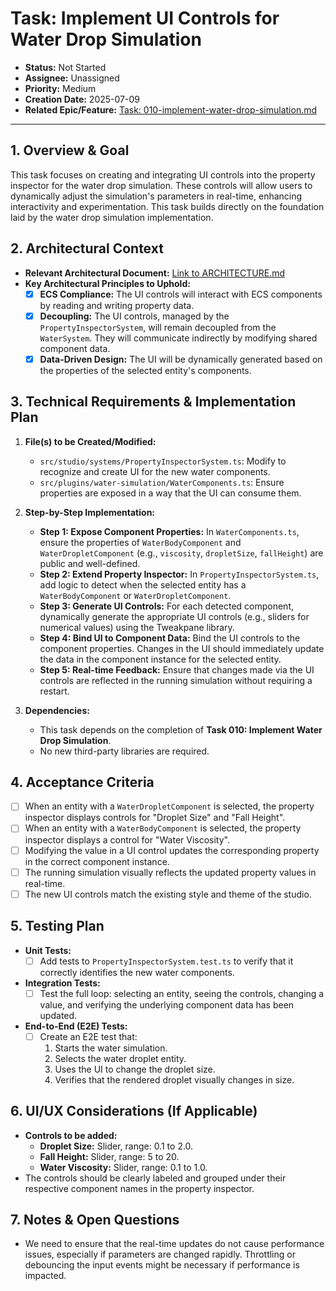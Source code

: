 # Task: Implement UI Controls for Water Drop Simulation

- **Status:** Not Started
- **Assignee:** Unassigned
- **Priority:** Medium
- **Creation Date:** 2025-07-09
- **Related Epic/Feature:** [Task: 010-implement-water-drop-simulation.md](./010-implement-water-drop-simulation.md)

---

## 1. Overview & Goal

This task focuses on creating and integrating UI controls into the property inspector for the water drop simulation. These controls will allow users to dynamically adjust the simulation's parameters in real-time, enhancing interactivity and experimentation. This task builds directly on the foundation laid by the water drop simulation implementation.

## 2. Architectural Context

- **Relevant Architectural Document:** [Link to ARCHITECTURE.md](./../architecture/ARCHITECTURE.md)
- **Key Architectural Principles to Uphold:**
  - [x] **ECS Compliance:** The UI controls will interact with ECS components by reading and writing property data.
  - [x] **Decoupling:** The UI controls, managed by the `PropertyInspectorSystem`, will remain decoupled from the `WaterSystem`. They will communicate indirectly by modifying shared component data.
  - [x] **Data-Driven Design:** The UI will be dynamically generated based on the properties of the selected entity's components.

## 3. Technical Requirements & Implementation Plan

1.  **File(s) to be Created/Modified:**

    - `src/studio/systems/PropertyInspectorSystem.ts`: Modify to recognize and create UI for the new water components.
    - `src/plugins/water-simulation/WaterComponents.ts`: Ensure properties are exposed in a way that the UI can consume them.

2.  **Step-by-Step Implementation:**

    - **Step 1: Expose Component Properties:** In `WaterComponents.ts`, ensure the properties of `WaterBodyComponent` and `WaterDropletComponent` (e.g., `viscosity`, `dropletSize`, `fallHeight`) are public and well-defined.
    - **Step 2: Extend Property Inspector:** In `PropertyInspectorSystem.ts`, add logic to detect when the selected entity has a `WaterBodyComponent` or `WaterDropletComponent`.
    - **Step 3: Generate UI Controls:** For each detected component, dynamically generate the appropriate UI controls (e.g., sliders for numerical values) using the Tweakpane library.
    - **Step 4: Bind UI to Component Data:** Bind the UI controls to the component properties. Changes in the UI should immediately update the data in the component instance for the selected entity.
    - **Step 5: Real-time Feedback:** Ensure that changes made via the UI controls are reflected in the running simulation without requiring a restart.

3.  **Dependencies:**
    - This task depends on the completion of **Task 010: Implement Water Drop Simulation**.
    - No new third-party libraries are required.

## 4. Acceptance Criteria

- [ ] When an entity with a `WaterDropletComponent` is selected, the property inspector displays controls for "Droplet Size" and "Fall Height".
- [ ] When an entity with a `WaterBodyComponent` is selected, the property inspector displays a control for "Water Viscosity".
- [ ] Modifying the value in a UI control updates the corresponding property in the correct component instance.
- [ ] The running simulation visually reflects the updated property values in real-time.
- [ ] The new UI controls match the existing style and theme of the studio.

## 5. Testing Plan

- **Unit Tests:**
  - [ ] Add tests to `PropertyInspectorSystem.test.ts` to verify that it correctly identifies the new water components.
- **Integration Tests:**
  - [ ] Test the full loop: selecting an entity, seeing the controls, changing a value, and verifying the underlying component data has been updated.
- **End-to-End (E2E) Tests:**
  - [ ] Create an E2E test that:
    1.  Starts the water simulation.
    2.  Selects the water droplet entity.
    3.  Uses the UI to change the droplet size.
    4.  Verifies that the rendered droplet visually changes in size.

## 6. UI/UX Considerations (If Applicable)

- **Controls to be added:**
  - **Droplet Size:** Slider, range: 0.1 to 2.0.
  - **Fall Height:** Slider, range: 5 to 20.
  - **Water Viscosity:** Slider, range: 0.1 to 1.0.
- The controls should be clearly labeled and grouped under their respective component names in the property inspector.

## 7. Notes & Open Questions

- We need to ensure that the real-time updates do not cause performance issues, especially if parameters are changed rapidly. Throttling or debouncing the input events might be necessary if performance is impacted.
